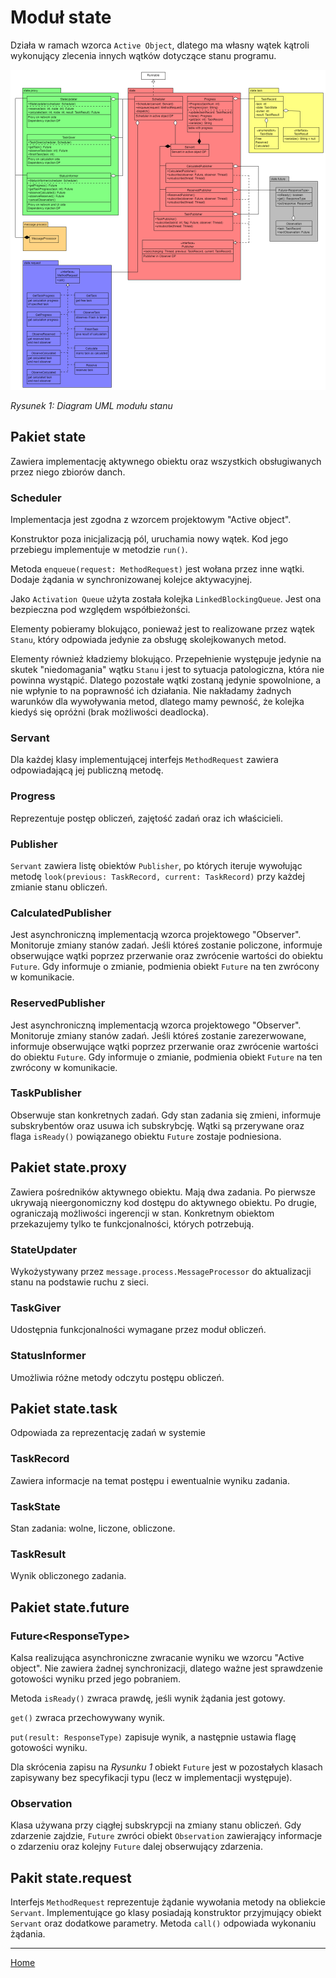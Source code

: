 # Moduł state

Działa w ramach wzorca ```Active Object```, dlatego ma własny wątek kątroli wykonujący zlecenia innych wątków dotyczące stanu programu. 

<img src="./img/uml_state.png">

*Rysunek 1: Diagram UML modułu stanu*

## Pakiet state

Zawiera implementację aktywnego obiektu oraz wszystkich obsługiwanych przez niego zbiorów danch.

### Scheduler

Implementacja jest zgodna z wzorcem projektowym "Active object".

Konstruktor poza inicjalizacją pól, uruchamia nowy wątek. Kod jego przebiegu implementuje w metodzie ```run()```. 

Metoda ```enqueue(request: MethodRequest)``` jest wołana przez inne wątki. Dodaje żądania w synchronizowanej kolejce aktywacyjnej.

Jako ```Activation Queue``` użyta została kolejka ```LinkedBlockingQueue```. 
Jest ona bezpieczna pod względem współbieżonści. 

Elementy pobieramy blokująco, ponieważ jest to realizowane przez wątek ```Stanu```, który odpowiada jedynie za obsługę skolejkowanych metod.

Elementy również kładziemy blokująco. Przepełnienie występuje jedynie na skutek "niedomagania" wątku ```Stanu``` i jest to sytuacja patologiczna, która nie powinna wystąpić. Dlatego pozostałe wątki zostaną jedynie spowolnione, a nie wpłynie to na poprawność ich działania. Nie nakładamy żadnych warunków dla wywoływania metod, dlatego mamy pewność, że kolejka kiedyś się opróżni (brak możliwości deadlocka). 

### Servant

Dla każdej klasy implementującej interfejs ```MethodRequest``` zawiera odpowiadającą jej publiczną metodę. 

### Progress

Reprezentuje postęp obliczeń, zajętość zadań oraz ich właścicieli. 

### Publisher

```Servant``` zawiera listę obiektów ```Publisher```, po których iteruje wywołując metodę ```look(previous: TaskRecord, current: TaskRecord)``` przy każdej zmianie stanu obliczeń. 

### CalculatedPublisher

Jest asynchroniczną implementacją wzorca projektowego "Observer". Monitoruje zmiany stanów zadań. Jeśli któreś zostanie policzone, informuje obserwujące wątki poprzez przerwanie oraz zwrócenie wartości do obiektu ```Future```. Gdy informuje o zmianie, podmienia obiekt ```Future``` na ten zwrócony w komunikacie. 

### ReservedPublisher

Jest asynchroniczną implementacją wzorca projektowego "Observer". Monitoruje zmiany stanów zadań. Jeśli któreś zostanie zarezerwowane, informuje obserwujące wątki poprzez przerwanie oraz zwrócenie wartości do obiektu ```Future```. Gdy informuje o zmianie, podmienia obiekt ```Future``` na ten zwrócony w komunikacie. 

### TaskPublisher

Obserwuje stan konkretnych zadań. Gdy stan zadania się zmieni, informuje subskrybentów oraz usuwa ich subskrybcję. Wątki są przerywane oraz flaga ```isReady()``` powiązanego obiektu ```Future``` zostaje podniesiona. 

## Pakiet state.proxy

Zawiera pośredników aktywnego obiektu. Mają dwa zadania. Po pierwsze ukrywają nieergonomiczny kod dostępu do aktywnego obiektu. Po drugie, ograniczają możliwości ingerencji w stan. Konkretnym obiektom przekazujemy tylko te funkcjonalności, których potrzebują. 

### StateUpdater

Wykożystywany przez ```message.process.MessageProcessor``` do aktualizacji stanu na podstawie ruchu z sieci. 

### TaskGiver

Udostępnia funkcjonalności wymagane przez moduł obliczeń.

### StatusInformer

Umożliwia różne metody odczytu postępu obliczeń.

## Pakiet state.task

Odpowiada za reprezentację zadań w systemie

### TaskRecord

Zawiera informacje na temat postępu i ewentualnie wyniku zadania.

### TaskState

Stan zadania: wolne, liczone, obliczone.

### TaskResult

Wynik obliczonego zadania.

## Pakiet state.future

### Future\<ResponseType\>

Kalsa realizująca asynchroniczne zwracanie wyniku we wzorcu "Active object". Nie zawiera żadnej synchronizacji, dlatego ważne jest sprawdzenie gotowości wyniku przed jego pobraniem.

Metoda ```isReady()``` zwraca prawdę, jeśli wynik żądania jest gotowy.

```get()``` zwraca przechowywany wynik. 

```put(result: ResponseType)``` zapisuje wynik, a następnie ustawia flagę gotowości wyniku.

Dla skrócenia zapisu na *Rysunku 1* obiekt ```Future``` jest w pozostałych klasach zapisywany bez specyfikacji typu (lecz w implementacji występuje).

### Observation

Klasa używana przy ciągłej subskrypcji na zmiany stanu obliczeń. Gdy zdarzenie zajdzie, ```Future``` zwróci obiekt ```Observation``` zawierający informacje o zdarzeniu oraz kolejny ```Future``` dalej obserwujący zdarzenia. 

## Pakit state.request

Interfejs ```MethodRequest``` reprezentuje żądanie wywołania metody na obliekcie ```Servant```. Implementujące go klasy posiadają konstruktor przyjmujący obiekt ```Servant``` oraz dodatkowe parametry. Metoda ```call()``` odpowiada wykonaniu żądania.

---

[Home](./index.md)